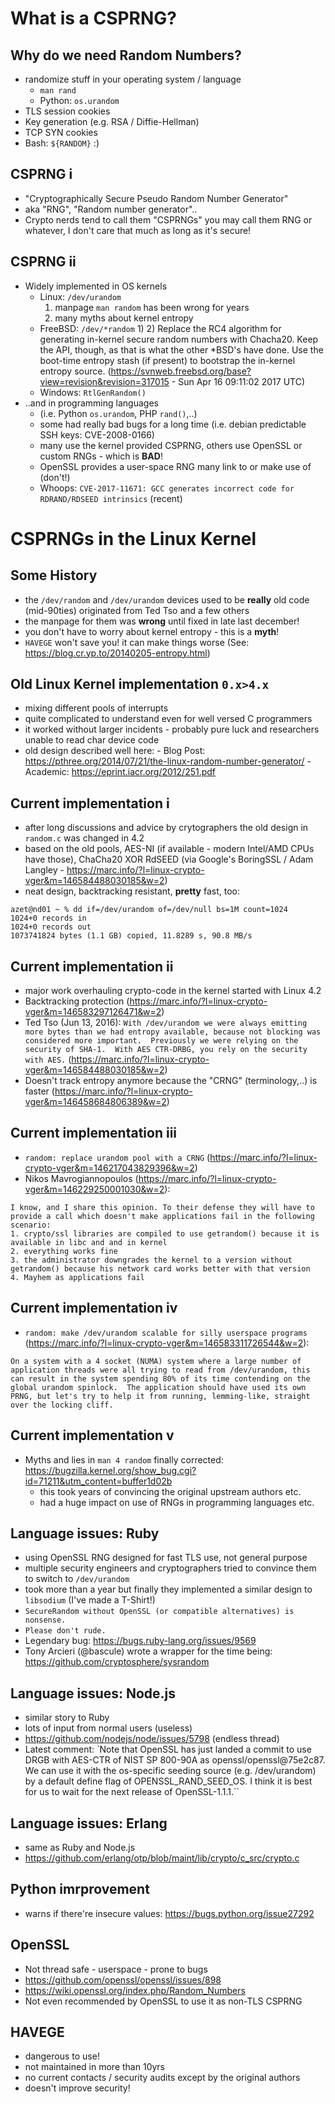 # What is a CSPRNG?
## Why do we need Random Numbers?
* randomize stuff in your operating system / language
   - `man rand`
   - Python: `os.urandom`
* TLS session cookies
* Key generation (e.g. RSA / Diffie-Hellman)
* TCP SYN cookies
* Bash: `${RANDOM}` :)

## CSPRNG i
* "Cryptographically Secure Pseudo Random Number Generator"
* aka "RNG", "Random number generator"..
* Crypto nerds tend to call them "CSPRNGs" you may call them RNG or
  whatever, I don't care that much as long as it's secure!

## CSPRNG ii
* Widely implemented in OS kernels
     - Linux: `/dev/urandom`
          1) manpage `man random` has been wrong for years
          2) many myths about kernel entropy
     - FreeBSD: `/dev/*random`
         1) 
         2) Replace the RC4 algorithm for generating in-kernel secure random numbers with Chacha20. Keep the API, though, as that is what the other *BSD's have done. Use the boot-time entropy stash (if present) to bootstrap the in-kernel entropy source. (https://svnweb.freebsd.org/base?view=revision&revision=317015 - Sun Apr 16 09:11:02 2017 UTC)
     - Windows: `RtlGenRandom()`
* ..and in programming languages
     - (i.e. Python `os.urandom`, PHP `rand()`,..)
     - some had really bad bugs for a long time (i.e. debian predictable
     SSH keys: CVE-2008-0166)
     - many use the kernel provided CSPRNG, others use OpenSSL or custom
       RNGs - which is **BAD**!
     - OpenSSL provides a user-space RNG many link to or make use of
     (don't!)
     - Whoops: `CVE-2017-11671: GCC generates incorrect code for RDRAND/RDSEED
       intrinsics` (recent)

# CSPRNGs in the Linux Kernel

## Some History
* the `/dev/random` and `/dev/urandom` devices used to be **really** old
  code (mid-90ties) originated from Ted Tso and a few others
* the manpage for them was **wrong** until fixed in late last december!
* you don't have to worry about kernel entropy - this is a **myth**!
* `HAVEGE` won't save you! it can make things worse (See:
  https://blog.cr.yp.to/20140205-entropy.html)

## Old Linux Kernel implementation `0.x>4.x`
* mixing different pools of interrupts
* quite complicated to understand even for well versed C programmers
* it worked without larger incidents - probably pure luck and
  researchers unable to read char device code
* old design described well here:
       - Blog Post: https://pthree.org/2014/07/21/the-linux-random-number-generator/
       - Academic: https://eprint.iacr.org/2012/251.pdf


## Current implementation i
* after long discussions and advice by crytographers the old design in
  `random.c` was changed in 4.2
* based on the old pools, AES-NI (if available - modern Intel/AMD CPUs
  have those), ChaCha20 XOR RdSEED (via Google's BoringSSL / Adam
Langley - https://marc.info/?l=linux-crypto-vger&m=146584488030185&w=2)
* neat design, backtracking resistant, **pretty** fast, too:
```
azet@nd01 ~ % dd if=/dev/urandom of=/dev/null bs=1M count=1024
1024+0 records in
1024+0 records out
1073741824 bytes (1.1 GB) copied, 11.8289 s, 90.8 MB/s
```

## Current implementation ii
* major work overhauling crypto-code in the kernel started with Linux
  4.2
* Backtracking protection
  (https://marc.info/?l=linux-crypto-vger&m=146583297126471&w=2)
* Ted Tso (Jun 13, 2016): `With /dev/urandom we were always emitting more bytes than we had entropy available, because not blocking was considered more important.  Previously we were relying on the security of SHA-1.  With AES CTR-DRBG, you rely on the security with AES.` (https://marc.info/?l=linux-crypto-vger&m=146584488030185&w=2)
* Doesn't track entropy anymore because the "CRNG" (terminology,..) is
  faster (https://marc.info/?l=linux-crypto-vger&m=146458684806389&w=2)

## Current implementation iii
* `random: replace urandom pool with a CRNG`
  (https://marc.info/?l=linux-crypto-vger&m=146217043829396&w=2)
* Nikos Mavrogiannopoulos
  (https://marc.info/?l=linux-crypto-vger&m=146229250001030&w=2):

```
I know, and I share this opinion. To their defense they will have to
provide a call which doesn't make applications fail in the following
scenario:
1. crypto/ssl libraries are compiled to use getrandom() because it is
available in libc and and in kernel
2. everything works fine
3. the administrator downgrades the kernel to a version without
getrandom() because his network card works better with that version
4. Mayhem as applications fail
```

## Current implementation iv
* `random: make /dev/urandom scalable for silly userspace programs`
  (https://marc.info/?l=linux-crypto-vger&m=146583311726544&w=2):

```
On a system with a 4 socket (NUMA) system where a large number of
application threads were all trying to read from /dev/urandom, this
can result in the system spending 80% of its time contending on the
global urandom spinlock.  The application should have used its own
PRNG, but let's try to help it from running, lemming-like, straight
over the locking cliff.
```

## Current implementation v
* Myths and lies in `man 4 random` finally corrected:
  https://bugzilla.kernel.org/show_bug.cgi?id=71211&utm_content=buffer1d02b 
    - this took years of convincing the original upstream authors etc.
    - had a huge impact on use of RNGs in programming languages etc.

## Language issues: Ruby
* using OpenSSL RNG designed for fast TLS use, not general purpose
* multiple security engineers and cryptographers tried to convince them
  to switch to `/dev/urandom`
* took more than a year but finally they implemented a similar design to
  `libsodium` (I've made a T-Shirt!)
* `SecureRandom without OpenSSL (or compatible alternatives) is nonsense.`
* `Please don't rude. `
* Legendary bug: https://bugs.ruby-lang.org/issues/9569
* Tony Arcieri (@bascule) wrote a wrapper for the time being:
  https://github.com/cryptosphere/sysrandom

## Language issues: Node.js
* similar story to Ruby
* lots of input from normal users (useless)
* https://github.com/nodejs/node/issues/5798 (endless thread)
* Latest comment: `Note that OpenSSL has just landed a commit to use DRGB with AES-CTR of NIST SP 800-90A as openssl/openssl@75e2c87. We can use it with the os-specific seeding source (e.g. /dev/urandom) by a default define flag of OPENSSL_RAND_SEED_OS. I think it is best for us to wait for the next release of OpenSSL-1.1.1.``

## Language issues: Erlang
* same as Ruby and Node.js
* https://github.com/erlang/otp/blob/maint/lib/crypto/c_src/crypto.c


## Python imrprovement
* warns if there're insecure values: https://bugs.python.org/issue27292


## OpenSSL
* Not thread safe - userspace - prone to bugs
* https://github.com/openssl/openssl/issues/898
* https://wiki.openssl.org/index.php/Random_Numbers
* Not even recommended by OpenSSL to use it as non-TLS CSPRNG

## HAVEGE
* dangerous to use!
* not maintained in more than 10yrs
* no current contacts / security audits except by the original authors
* doesn't improve security!
